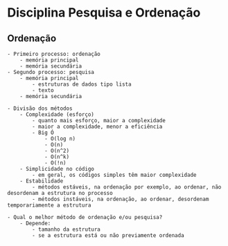 # Disciplina Pesquisa e Ordenação
## Ordenação
    - Primeiro processo: ordenação
        - memória principal
        - memória secundária
    - Segundo processo: pesquisa
        - memória principal
            - estruturas de dados tipo lista
            - texto
        - memória secundária
    
    - Divisão dos métodos
        - Complexidade (esforço)
            - quanto mais esforço, maior a complexidade
            - maior a complexidade, menor a eficiência
            - Big Ó
                - O(log n)
                - O(n)
                - O(n^2)
                - O(n^k)
                - O(!n)
        - Simplicidade no código
            - em geral, os códigos simples têm maior complexidade
        - Estabilidade
            - métodos estáveis, na ordenação por exemplo, ao ordenar, não desordenam a estrutura no processo
            - métodos instáveis, na ordenação, ao ordenar, desordenam temporariamente a estrutura

    - Qual o melhor método de ordenação e/ou pesquisa?  
        - Depende:
            - tamanho da estrutura
            - se a estrutura está ou não previamente ordenada
